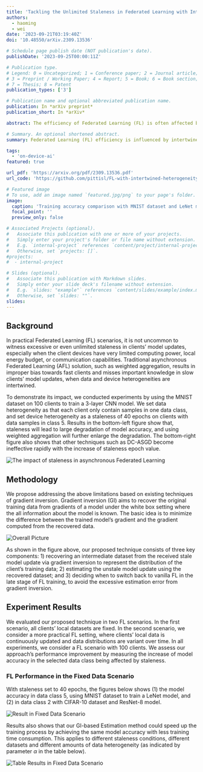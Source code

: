 ```yaml
---
title: 'Tackling the Unlimited Staleness in Federated Learning with Intertwined Data and Device Heterogeneities'
authors:
  - haoming
  - wei
date: '2023-09-21T03:19:40Z'
doi: '10.48550/arXiv.2309.13536'

# Schedule page publish date (NOT publication's date).
publishDate: '2023-09-25T00:00:11Z'

# Publication type.
# Legend: 0 = Uncategorized; 1 = Conference paper; 2 = Journal article;
# 3 = Preprint / Working Paper; 4 = Report; 5 = Book; 6 = Book section;
# 7 = Thesis; 8 = Patent
publication_types: ['3']

# Publication name and optional abbreviated publication name.
publication: In *arXiv preprint*
publication_short: In *arXiv*

abstract: The efficiency of Federated Learning (FL) is often affected by both data and device heterogeneities. Data heterogeneity is defined as the heterogeneity of data distributions on different clients. Device heterogeneity is defined as the clients' variant latencies in uploading their local model updates due to heterogeneous conditions of local hardware resources, and causes the problem of staleness when being addressed by asynchronous FL. Traditional schemes of tackling the impact of staleness consider data and device heterogeneities as two separate and independent aspects in FL, but this assumption is unrealistic in many practical FL scenarios where data and device heterogeneities are intertwined. In these cases, traditional schemes of weighted aggregation in FL have been proved to be ineffective, and a better approach is to convert a stale model update into a non-stale one. In this paper, we present a new FL framework that leverages the gradient inversion technique for such conversion, hence efficiently tackling unlimited staleness in clients' model updates. Our basic idea is to use gradient inversion to get estimations of clients' local training data from their uploaded stale model updates, and use these estimations to compute non-stale client model updates. In this way, we address the problem of possible data quality drop when using gradient inversion, while still preserving the clients' local data privacy. We compared our approach with the existing FL strategies on mainstream datasets and models, and experiment results demonstrate that when tackling unlimited staleness, our approach can significantly improve the trained model accuracy by up to 20% and speed up the FL training progress by up to 35%.

# Summary. An optional shortened abstract.
summary: Federated Learning (FL) efficiency is influenced by intertwined data and device heterogeneities. Traditionally, these factors are treated separately, which becomes ineffective in addressing staleness issue due to asynchronous FL. We introduce a novel FL framework employing the gradient inversion technique to get estimations of clients' local training data from their uploaded stale model updates, and use these estimations to compute non-stale client model updates, which addresses both data quality and privacy concerns. Experiments on mainstream datasets reveal our approach enhances model accuracy by up to 20% and accelerates FL training by up to 35% over existing methods.

tags:
  - 'on-device-ai'
featured: true

url_pdf: 'https://arxiv.org/pdf/2309.13536.pdf'
url_code: 'https://github.com/pittisl/FL-with-intertwined-heterogeneity'

# Featured image
# To use, add an image named `featured.jpg/png` to your page's folder.
image:
  caption: 'Training accuracy comparison with MNIST dataset and LeNet model'
  focal_point: ''
  preview_only: false

# Associated Projects (optional).
#   Associate this publication with one or more of your projects.
#   Simply enter your project's folder or file name without extension.
#   E.g. `internal-project` references `content/project/internal-project/index.md`.
#   Otherwise, set `projects: []`.
#projects:
#  - internal-project

# Slides (optional).
#   Associate this publication with Markdown slides.
#   Simply enter your slide deck's filename without extension.
#   E.g. `slides: "example"` references `content/slides/example/index.md`.
#   Otherwise, set `slides: ""`.
slides:
---
```


## Background

In practical Federated Learning (FL) scenarios, it is not uncommon to witness excessive or even unlimited staleness in clients’ model updates, especially when the client devices have very limited computing power, local energy budget, or communication capabilities. Traditional asynchronous Federated Learning (AFL) solution, such as weighted aggregation, results in improper bias towards fast clients and misses important knowledge in slow clients’ model updates, when data and device heterogeneities are intertwined.

To demonstrate its impact, we conducted experiments by using the MNIST dataset on 100 clients to train a 3-layer CNN model. We set data heterogeneity as that each client only contain samples in one data class, and set device heterogeneity as a staleness of 40 epochs on clients with data samples in class 5. Results in the bottom-left figure show that, staleness will lead to large degradation of model accuracy, and using weighted aggregation will further enlarge the degradation. The bottom-right figure also shows that other techniques such as DC-ASGD become ineffective rapidly with the increase of staleness epoch value.

![The impact of staleness in asynchronous Federated Learning](2023-intertwined-heterogeneity/figure1_2.png)


## Methodology

We propose addressing the above limitations based on existing techniques of gradient inversion. Gradient inversion (GI) aims to recover the original training data from gradients of a model under the white box setting where the all information about the model is known. The basic idea is to minimize the difference between the trained model’s gradient and the gradient computed from the recovered data.

![Overall Picture](2023-intertwined-heterogeneity/intertwined-heterogeneity-overview.png)

As shown in the figure above, our proposed technique consists of three key components: 1) recovering an intermediate dataset from the received stale model update via gradient inversion to represent the distribution of the client’s training data; 2) estimating the unstale model update using the recovered dataset; and 3) deciding when to switch back to vanilla FL in the late stage of FL training, to avoid the excessive estimation error from gradient inversion.

## Experiment Results

We evaluated our proposed technique in two FL scenarios. In the first scenario, all clients’ local datasets are fixed. In the second scenario, we consider a more practical FL setting, where clients’ local data is continuously updated and data distributions are variant over time. In all experiments, we consider a FL scenario with 100 clients. We assess our approach’s performance improvement by measuring the increase of model accuracy in the selected data class being affected by staleness.

### FL Performance in the Fixed Data Scenario

With staleness set to 40 epochs, the figures below shows (1) the model accuracy in data class 5, using MNIST dataset to train a LeNet model, and (2) in data class 2 with CIFAR-10 dataset and ResNet-8 model.

![Result in Fixed Data Scenario](2023-intertwined-heterogeneity/figure11_12.png)

Results also shows that our GI-based Estimation method could speed up the training process by achieving the same model accuracy with less training time consumption. This applies to different staleness conditions, different datasets and different amounts of data heterogeneity (as indicated by parameter $\alpha$ in the table below).

![Table Results in Fixed Data Scenario](2023-intertwined-heterogeneity/table3_4.png)
